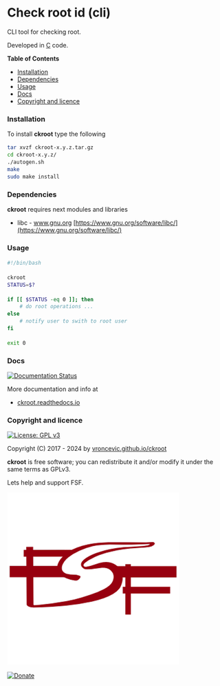 # Check root id (cli)

CLI tool for checking root.

Developed in [C](https://en.wikipedia.org/wiki/C_(programming_language)) code.

<!-- START doctoc generated TOC please keep comment here to allow auto update -->
<!-- DON'T EDIT THIS SECTION, INSTEAD RE-RUN doctoc TO UPDATE -->
**Table of Contents**

- [Installation](#installation)
- [Dependencies](#dependencies)
- [Usage](#usage)
- [Docs](#docs)
- [Copyright and licence](#copyright-and-licence)

<!-- END doctoc generated TOC please keep comment here to allow auto update -->

### Installation

To install **ckroot** type the following

```bash
tar xvzf ckroot-x.y.z.tar.gz
cd ckroot-x.y.z/
./autogen.sh
make
sudo make install
```

### Dependencies

**ckroot** requires next modules and libraries
* libc - www.gnu.org [https://www.gnu.org/software/libc/](https://www.gnu.org/software/libc/)

### Usage

```bash
#!/bin/bash

ckroot
STATUS=$?

if [[ $STATUS -eq 0 ]]; then
	# do root operations ...
else
	# notify user to swith to root user
fi

exit 0
```

### Docs

[![Documentation Status](https://readthedocs.org/projects/ckroot/badge/?version=latest)](https://ckroot.readthedocs.io/en/latest/?badge=latest)

More documentation and info at

* [ckroot.readthedocs.io](https://ckroot.readthedocs.io)

### Copyright and licence

[![License: GPL v3](https://img.shields.io/badge/License-GPLv3-blue.svg)](https://www.gnu.org/licenses/gpl-3.0)

Copyright (C) 2017 - 2024 by [vroncevic.github.io/ckroot](https://vroncevic.github.io/ckroot)

**ckroot** is free software; you can redistribute it and/or modify
it under the same terms as GPLv3.

Lets help and support FSF.

[![Free Software Foundation](https://raw.githubusercontent.com/vroncevic/apmodule/dev/docs/fsf-logo_1.png)](https://my.fsf.org/)

[![Donate](https://www.paypalobjects.com/en_US/i/btn/btn_donateCC_LG.gif)](https://my.fsf.org/donate/)
